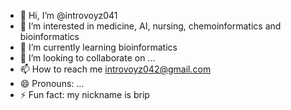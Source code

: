 - 👋 Hi, I’m @introvoyz041
- 👀 I’m interested in medicine, AI, nursing, chemoinformatics and bioinformatics 
- 🌱 I’m currently learning bioinformatics 
- 💞️ I’m looking to collaborate on ...
- 📫 How to reach me introvoyz042@gmail.com
- 😄 Pronouns: ...
- ⚡ Fun fact: my nickname is brip
<!---
introvoyz041/introvoyz041 is a ✨ special ✨ repository because its `README.md` (this file) appears on your GitHub profile.
You can click the Preview link to take a look at your changes.
--->
